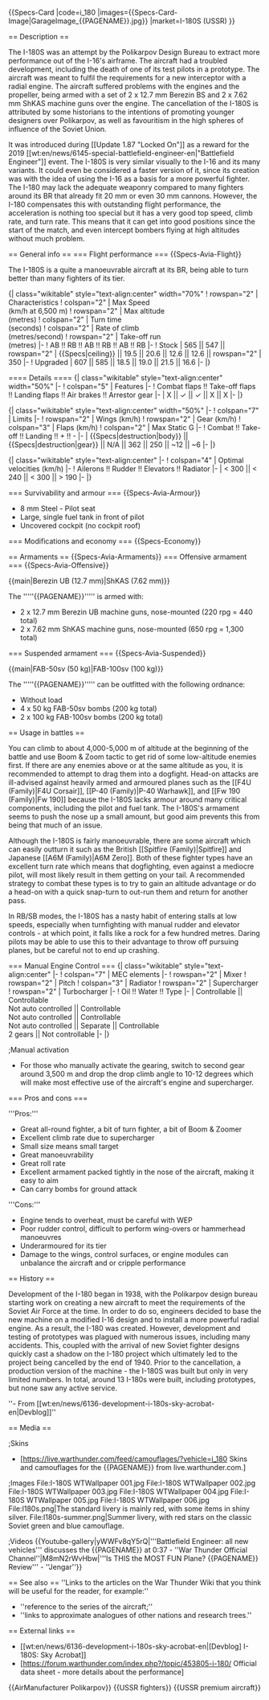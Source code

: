 {{Specs-Card
|code=i_180
|images={{Specs-Card-Image|GarageImage_{{PAGENAME}}.jpg}}
|market=I-180S (USSR)
}}

== Description ==
<!-- ''In the description, the first part should be about the history of and the creation and combat usage of the aircraft, as well as its key features. In the second part, tell the reader about the aircraft in the game. Insert a screenshot of the vehicle, so that if the novice player does not remember the vehicle by name, he will immediately understand what kind of vehicle the article is talking about.'' -->
The I-180S was an attempt by the Polikarpov Design Bureau to extract more performance out of the I-16's airframe. The aircraft had a troubled development, including the death of one of its test pilots in a prototype. The aircraft was meant to fulfil the requirements for a new interceptor with a radial engine. The aircraft suffered problems with the engines and the propeller, being armed with a set of 2 x 12.7 mm Berezin BS and 2 x 7.62 mm ShKAS machine guns over the engine. The cancellation of the I-180S is attributed by some historians to the intentions of promoting younger designers over Polikarpov, as well as favouritism in the high spheres of influence of the Soviet Union.

It was introduced during [[Update 1.87 "Locked On"]] as a reward for the 2019 [[wt:en/news/6145-special-battlefield-engineer-en|"Battlefield Engineer"]] event. The I-180S is very similar visually to the I-16 and its many variants. It could even be considered a faster version of it, since its creation was with the idea of using the I-16 as a basis for a more powerful fighter. The I-180 may lack the adequate weaponry compared to many fighters around its BR that already fit 20 mm or even 30 mm cannons. However, the I-180 compensates this with outstanding flight performance, the acceleration is nothing too special but it has a very good top speed, climb rate, and turn rate. This means that it can get into good positions since the start of the match, and even intercept bombers flying at high altitudes without much problem.

== General info ==
=== Flight performance ===
{{Specs-Avia-Flight}}
<!-- ''Describe how the aircraft behaves in the air. Speed, manoeuvrability, acceleration and allowable loads - these are the most important characteristics of the vehicle.'' -->
The I-180S is a quite a manoeuvrable aircraft at its BR, being able to turn better than many fighters of its tier.

{| class="wikitable" style="text-align:center" width="70%"
! rowspan="2" | Characteristics
! colspan="2" | Max Speed<br>(km/h at 6,500 m)
! rowspan="2" | Max altitude<br>(metres)
! colspan="2" | Turn time<br>(seconds)
! colspan="2" | Rate of climb<br>(metres/second)
! rowspan="2" | Take-off run<br>(metres)
|-
! AB !! RB !! AB !! RB !! AB !! RB
|-
! Stock
| 565 || 547 || rowspan="2" | {{Specs|ceiling}} || 19.5 || 20.6 || 12.6 || 12.6 || rowspan="2" | 350
|-
! Upgraded
| 607 || 585 || 18.5 || 19.0 || 21.5 || 16.6
|-
|}

==== Details ====
{| class="wikitable" style="text-align:center" width="50%"
|-
! colspan="5" | Features
|-
! Combat flaps !! Take-off flaps !! Landing flaps !! Air brakes !! Arrestor gear
|-
| X || ✓ || ✓ || X || X     <!-- ✓ -->
|-
|}

{| class="wikitable" style="text-align:center" width="50%"
|-
! colspan="7" | Limits
|-
! rowspan="2" | Wings (km/h)
! rowspan="2" | Gear (km/h)
! colspan="3" | Flaps (km/h)
! colspan="2" | Max Static G
|-
! Combat !! Take-off !! Landing !! + !! -
|-
| {{Specs|destruction|body}} || {{Specs|destruction|gear}} || N/A || 362 || 250 || ~12 || ~6
|-
|}

{| class="wikitable" style="text-align:center"
|-
! colspan="4" | Optimal velocities (km/h)
|-
! Ailerons !! Rudder !! Elevators !! Radiator
|-
| < 300 || < 240 || < 300 || > 190
|-
|}

=== Survivability and armour ===
{{Specs-Avia-Armour}}
<!-- ''Examine the survivability of the aircraft. Note how vulnerable the structure is and how secure the pilot is, whether the fuel tanks are armoured, etc. Describe the armour, if there is any, and also mention the vulnerability of other critical aircraft systems.'' -->

* 8 mm Steel - Pilot seat
* Large, single fuel tank in front of pilot
* Uncovered cockpit (no cockpit roof)

=== Modifications and economy ===
{{Specs-Economy}}

== Armaments ==
{{Specs-Avia-Armaments}}
=== Offensive armament ===
{{Specs-Avia-Offensive}}
<!-- ''Describe the offensive armament of the aircraft, if any. Describe how effective the cannons and machine guns are in a battle, and also what belts or drums are better to use. If there is no offensive weaponry, delete this subsection.'' -->
{{main|Berezin UB (12.7 mm)|ShKAS (7.62 mm)}}

The '''''{{PAGENAME}}''''' is armed with:

* 2 x 12.7 mm Berezin UB machine guns, nose-mounted (220 rpg = 440 total)
* 2 x 7.62 mm ShKAS machine guns, nose-mounted (650 rpg = 1,300 total)

=== Suspended armament ===
{{Specs-Avia-Suspended}}
<!-- ''Describe the aircraft's suspended armament: additional cannons under the wings, bombs, rockets and torpedoes. This section is especially important for bombers and attackers. If there is no suspended weaponry remove this subsection.'' -->
{{main|FAB-50sv (50 kg)|FAB-100sv (100 kg)}}

The '''''{{PAGENAME}}''''' can be outfitted with the following ordnance:

* Without load
* 4 x 50 kg FAB-50sv bombs (200 kg total)
* 2 x 100 kg FAB-100sv bombs (200 kg total)

== Usage in battles ==
<!-- ''Describe the tactics of playing in the aircraft, the features of using aircraft in a team and advice on tactics. Refrain from creating a "guide" - do not impose a single point of view, but instead, give the reader food for thought. Examine the most dangerous enemies and give recommendations on fighting them. If necessary, note the specifics of the game in different modes (AB, RB, SB).'' -->

You can climb to about 4,000-5,000 m of altitude at the beginning of the battle and use Boom & Zoom tactic to get rid of some low-altitude enemies first. If there are any enemies above or at the same altitude as you, it is recommended to attempt to drag them into a dogfight. Head-on attacks are ill-advised against heavily armed and armoured planes such as the [[F4U (Family)|F4U Corsair]], [[P-40 (Family)|P-40 Warhawk]], and [[Fw 190 (Family)|Fw 190]] because the I-180S lacks armour around many critical components, including the pilot and fuel tank. The I-180S's armament seems to push the nose up a small amount, but good aim prevents this from being that much of an issue.

Although the I-180S is fairly manoeuvrable, there are some aircraft which can easily outturn it such as the British [[Spitfire (Family)|Spitfire]] and Japanese [[A6M (Family)|A6M Zero]]. Both of these fighter types have an excellent turn rate which means that dogfighting, even against a mediocre pilot, will most likely result in them getting on your tail. A recommended strategy to combat these types is to try to gain an altitude advantage or do a head-on with a quick snap-turn to out-run them and return for another pass.

In RB/SB modes, the I-180S has a nasty habit of entering stalls at low speeds, especially when turnfighting with manual rudder and elevator controls - at which point, it falls like a rock for a few hundred metres. Daring pilots may be able to use this to their advantage to throw off pursuing planes, but be careful not to end up crashing.

=== Manual Engine Control ===
{| class="wikitable" style="text-align:center"
|-
! colspan="7" | MEC elements
|-
! rowspan="2" | Mixer
! rowspan="2" | Pitch
! colspan="3" | Radiator
! rowspan="2" | Supercharger
! rowspan="2" | Turbocharger
|-
! Oil !! Water !! Type
|-
| Controllable || Controllable<br>Not auto controlled || Controllable<br>Not auto controlled || Controllable<br>Not auto controlled || Separate || Controllable<br>2 gears || Not controllable
|-
|}

;Manual activation

* For those who manually activate the gearing, switch to second gear around 3,500 m and drop the drop climb angle to 10-12 degrees which will make most effective use of the aircraft's engine and supercharger.

=== Pros and cons ===
<!-- ''Summarise and briefly evaluate the vehicle in terms of its characteristics and combat effectiveness. Mark its pros and cons in the bulleted list. Try not to use more than 6 points for each of the characteristics. Avoid using categorical definitions such as "bad", "good" and the like - use substitutions with softer forms such as "inadequate" and "effective".'' -->

'''Pros:'''

* Great all-round fighter, a bit of turn fighter, a bit of Boom & Zoomer
* Excellent climb rate due to supercharger
* Small size means small target
* Great manoeuvrability
* Great roll rate
* Excellent armament packed tightly in the nose of the aircraft, making it easy to aim
* Can carry bombs for ground attack

'''Cons:'''

* Engine tends to overheat, must be careful with WEP
* Poor rudder control, difficult to perform wing-overs or hammerhead manoeuvres
* Underarmoured for its tier
* Damage to the wings, control surfaces, or engine modules can unbalance the aircraft and or cripple performance

== History ==
<!-- ''Describe the history of the creation and combat usage of the aircraft in more detail than in the introduction. If the historical reference turns out to be too long, take it to a separate article, taking a link to the article about the vehicle and adding a block "/History" (example: <nowiki>https://wiki.warthunder.com/(Vehicle-name)/History</nowiki>) and add a link to it here using the <code>main</code> template. Be sure to reference text and sources by using <code><nowiki><ref></ref></nowiki></code>, as well as adding them at the end of the article with <code><nowiki><references /></nowiki></code>. This section may also include the vehicle's dev blog entry (if applicable) and the in-game encyclopedia description (under <code><nowiki>=== In-game description ===</nowiki></code>, also if applicable).'' -->

Development of the I-180 began in 1938, with the Polikarpov design bureau starting work on creating a new aircraft to meet the requirements of the Soviet Air Force at the time. In order to do so, engineers decided to base the new machine on a modified I-16 design and to install a more powerful radial engine. As a result, the I-180 was created. However, development and testing of prototypes was plagued with numerous issues, including many accidents. This, coupled with the arrival of new Soviet fighter designs quickly cast a shadow on the I-180 project which ultimately led to the project being cancelled by the end of 1940. Prior to the cancellation, a production version of the machine - the I-180S was built but only in very limited numbers. In total, around 13 I-180s were built, including prototypes, but none saw any active service.

''- From [[wt:en/news/6136-development-i-180s-sky-acrobat-en|Devblog]]''

== Media ==
<!-- ''Excellent additions to the article would be video guides, screenshots from the game, and photos.'' -->

;Skins

* [https://live.warthunder.com/feed/camouflages/?vehicle=i_180 Skins and camouflages for the {{PAGENAME}} from live.warthunder.com.]

;Images
<gallery mode="packed" heights="200">
File:I-180S WTWallpaper 001.jpg
File:I-180S WTWallpaper 002.jpg
File:I-180S WTWallpaper 003.jpg
File:I-180S WTWallpaper 004.jpg
File:I-180S WTWallpaper 005.jpg
File:I-180S WTWallpaper 006.jpg
File:I180s.png|The standard livery is mainly red, with some items in shiny silver.
File:I180s-summer.png|Summer livery, with red stars on the classic Soviet green and blue camouflage.
</gallery>

;Videos
{{Youtube-gallery|yWWFv8qY5rQ|'''Battlefield Engineer: all new vehicles''' discusses the {{PAGENAME}} at 0:37 - ''War Thunder Official Channel''|M8mN2rWvHbw|'''Is THIS the MOST FUN Plane? {{PAGENAME}} Review''' - ''Jengar''}}

== See also ==
''Links to the articles on the War Thunder Wiki that you think will be useful for the reader, for example:''

* ''reference to the series of the aircraft;''
* ''links to approximate analogues of other nations and research trees.''

== External links ==
<!-- ''Paste links to sources and external resources, such as:''
* ''topic on the official game forum;''
* ''other literature.'' -->

* [[wt:en/news/6136-development-i-180s-sky-acrobat-en|[Devblog] I-180S: Sky Acrobat]]
* [https://forum.warthunder.com/index.php?/topic/453805-i-180/ Official data sheet - more details about the performance]

{{AirManufacturer Polikarpov}}
{{USSR fighters}}
{{USSR premium aircraft}}
